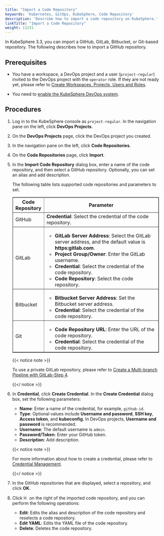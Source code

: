 ```yaml
---
title: "Import a Code Repository"
keywords: 'Kubernetes, GitOps, KubeSphere, Code Repository'
description: 'Describe how to import a code repository on KubeSphere.'
linkTitle: "Import a Code Repository"
weight: 11231
---
```


In KubeSphere 3.3, you can import a GitHub, GitLab, Bitbucket, or Git-based repository. The following describes how to import a GitHub repository.

## Prerequisites

- You have a workspace, a DevOps project and a user (`project-regular`) invited to the DevOps project with the `operator` role. If they are not ready yet, please refer to [Create Workspaces, Projects, Users and Roles](../../../../quick-start/create-workspace-and-project/).

- You need to [enable the KubeSphere DevOps system](../../../../pluggable-components/devops/).


## Procedures

1. Log in to the KubeSphere console as `project-regular`. In the navigation pane on the left, click **DevOps Projects**.

2. On the **DevOps Projects** page, click the DevOps project you created.

3. In the navigation pane on the left, click **Code Repositories**.

4. On the **Code Repositories** page, click **Import**.

5. In the **Import Code Repository** dialog box, enter a name of the code repository, and then select a GitHub repository. Optionally, you can set an alias and add description.

   The following table lists supported code repositories and parameters to set.

   <table border="1">
     <tbody>
     	<tr>
       	<th width="20%">Code Repository</th>
         <th>Parameter</th>
       </tr>
       <tr>
       	<td>GitHub</td>
         <td><b>Credential</b>: Select the credential of the code repository.</td>
       </tr>
       <tr>
       	<td>GitLab</td>
         <td>
           <ul>
             <li><b>GitLab Server Address</b>: Select the GitLab server address, and the default value is <b>https:gitlab.com</b>.</li>
             <li><b>Project Group/Owner</b>: Enter the GitLab username.</li>
             <li><b>Credential</b>: Select the credential of the code repository.
             <li><b>Code Repository</b>: Select the code repository.</li>
           </ul>
         </td>
       <tr>
       	<td>Bitbucket</td>
         <td>
           <ul>
             <li><b>Bitbucket Server Address</b>: Set the Bitbucket server address.</li>
             <li><b>Credential</b>: Select the credential of the code repository.</li>
           </ul>
         </td>
       </tr>
       <tr>
       	<td>Git</td>
         <td>
           <ul>
             <li><b>Code Repository URL</b>: Enter the URL of the code repository.</li>
             <li><b>Credential</b>: Select the credential of the code repository.</li>
           </ul>
         </td>
       </tr>
     </tbody>
   </table>

   {{< notice note >}}

   To use a private GitLab repository, please refer to [Create a Multi-branch Pipeline with GitLab-Step 4](../../../../devops-user-guide/how-to-use/pipelines/gitlab-multibranch-pipeline/).

   {{</ notice >}}

6. In **Credential**, click **Create Credential**. In the **Create Credential** dialog box, set the following parameters:
   - **Name**: Enter a name of the credential, for example, `github-id`.
   - **Type**: Optional values include **Username and password**, **SSH key**, **Access token**, and **kubeconfig**. In DevOps projects, **Username and password** is recommended.
   - **Username**: The default username is `admin`.
   - **Password/Token**: Enter your GitHub token.
   - **Description**: Add description.

   {{< notice note >}}

   For more information about how to create a credential, please refer to [Credential Management](../../../../devops-user-guide/how-to-use/devops-settings/credential-management/).

   {{</ notice >}}

7. In the GitHub repositories that are displayed, select a repository, and click **OK**.
8. Click <img src="/images/docs/v3.3/common-icons/three-dots.png" width="15" alt="icon" /> on the right of the imported code repository, and you can perform the following operations:

   - **Edit**: Edits the alias and description of the code repository and reselects a code repository.
   - **Edit YAML**: Edits the YAML file of the code repository.
   - **Delete**: Deletes the code repository.

